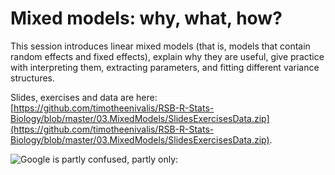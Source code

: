 # Mixed models: why, what, how?

This session introduces linear mixed models (that is, models that contain random effects and fixed effects), explain why they are useful, give practice with interpreting them, extracting parameters, and fitting different variance structures.

Slides, exercises and data are here: [https://github.com/timotheenivalis/RSB-R-Stats-Biology/blob/master/03.MixedModels/SlidesExercisesData.zip](https://github.com/timotheenivalis/RSB-R-Stats-Biology/blob/master/03.MixedModels/SlidesExercisesData.zip).


![Google is partly confused, partly only:](https://github.com/timotheenivalis/RSB-R-Stats-Biology/blob/master/03.MixedModels/mixmodels.jpg)

